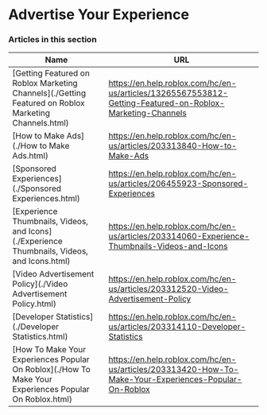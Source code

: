 # Advertise Your Experience  
### Articles in this section
Name|URL
-|-
[Getting Featured on Roblox Marketing Channels](./Getting Featured on Roblox Marketing Channels.html) |https://en.help.roblox.com/hc/en-us/articles/13265567553812-Getting-Featured-on-Roblox-Marketing-Channels
[How to Make Ads](./How to Make Ads.html) |https://en.help.roblox.com/hc/en-us/articles/203313840-How-to-Make-Ads
[Sponsored Experiences](./Sponsored Experiences.html) |https://en.help.roblox.com/hc/en-us/articles/206455923-Sponsored-Experiences
[Experience Thumbnails, Videos, and Icons](./Experience Thumbnails, Videos, and Icons.html) |https://en.help.roblox.com/hc/en-us/articles/203314060-Experience-Thumbnails-Videos-and-Icons
[Video Advertisement Policy](./Video Advertisement Policy.html) |https://en.help.roblox.com/hc/en-us/articles/203312520-Video-Advertisement-Policy
[Developer Statistics](./Developer Statistics.html) |https://en.help.roblox.com/hc/en-us/articles/203314110-Developer-Statistics
[How To Make Your Experiences Popular On Roblox](./How To Make Your Experiences Popular On Roblox.html) |https://en.help.roblox.com/hc/en-us/articles/203313420-How-To-Make-Your-Experiences-Popular-On-Roblox